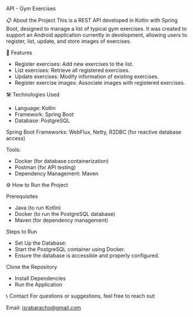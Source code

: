 API - Gym Exercises

📋 About the Project
This is a REST API developed in Kotlin with Spring Boot, designed to manage a list of typical gym exercises. It was created to support an Android application currently in development, allowing users to register, list, update, and store images of exercises.

🚀 Features

- Register exercises: Add new exercises to the list.
- List exercises: Retrieve all registered exercises.
- Update exercises: Modify information of existing exercises.
- Register exercise images: Associate images with registered exercises.

🛠️ Technologies Used

 - Language: Kotlin
 - Framework: Spring Boot
 - Database: PostgreSQL

Spring Boot Frameworks: WebFlux, Netty, R2DBC (for reactive database access)

Tools:
 - Docker (for database containerization)
 - Postman (for API testing)
 - Dependency Management: Maven


⚙️ How to Run the Project

Prerequisites
 - Java (to run Kotlin)
 - Docker (to run the PostgreSQL database)
 - Maven (for dependency management)

Steps to Run
 - Set Up the Database:
 - Start the PostgreSQL container using Docker.
 - Ensure the database is accessible and properly configured.

Clone the Repository
 - Install Dependencies
 - Run the Application

📞 Contact
For questions or suggestions, feel free to reach out:

Email: israbaracho@gmail.com
